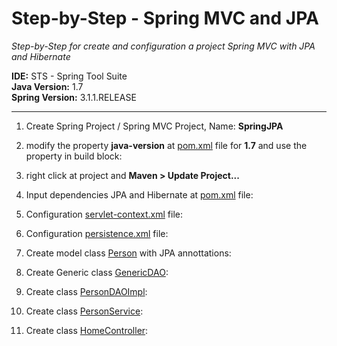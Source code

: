 Step-by-Step - Spring MVC and JPA
=================================

*Step-by-Step for create and configuration a project Spring MVC with JPA and Hibernate*

**IDE:** STS - Spring Tool Suite  
**Java Version:** 1.7  
**Spring Version:** 3.1.1.RELEASE  

---------------------------------
1. Create Spring Project / Spring MVC Project, Name: **SpringJPA**  

2. modify the property **java-version** at [pom.xml](pom.xml) file for **1.7** and use the property in build block:     

3. right click at project and **Maven > Update Project...**  

4. Input dependencies JPA and Hibernate at [pom.xml](pom.xml) file:  

5. Configuration [servlet-context.xml](servlet-context.xml) file:  

6. Configuration [persistence.xml](persistence.xml) file:

7. Create model class [Person](Person.java) with JPA annottations:    

8. Create Generic class [GenericDAO](GenericDAO.java):    

9. Create class [PersonDAOImpl](PersonDAOImpl.java):    

10. Create class [PersonService](PersonService.java):  

11. Create class [HomeController](HomeController.java):  

